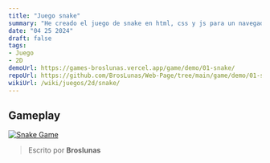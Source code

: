 ```yaml
---
title: "Juego snake"
summary: "He creado el juego de snake en html, css y js para un navegador"
date: "04 25 2024"
draft: false
tags:
- Juego
- 2D
demoUrl: https://games-broslunas.vercel.app/game/demo/01-snake/
repoUrl: https://github.com/BrosLunas/Web-Page/tree/main/game/demo/01-snake
wikiUrl: /wiki/juegos/2d/snake/
---
```


## Gameplay
[![Snake Game](/img/games/snake.png)](/video/gameplay/snake.mp4)

> Escrito por **Broslunas**